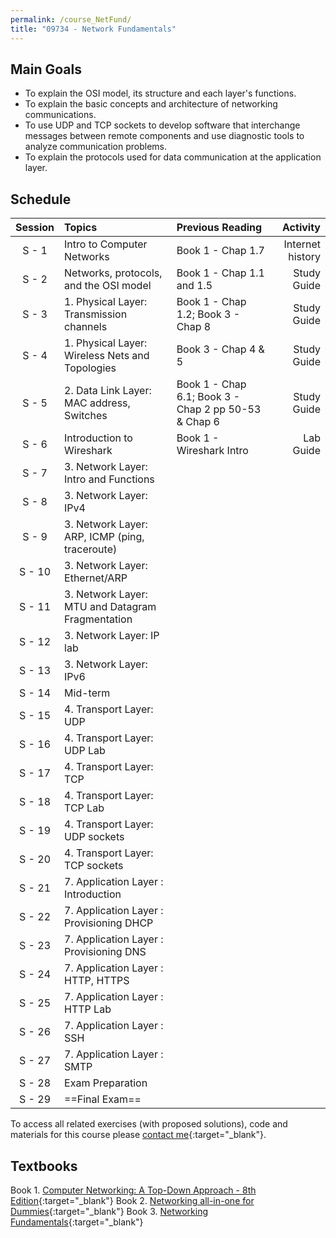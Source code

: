 ```yaml
---
permalink: /course_NetFund/
title: "09734 - Network Fundamentals"
---
```

## Main Goals

- To explain the OSI model, its structure and each layer's functions.
- To explain the basic concepts and architecture of networking communications.
- To use UDP and TCP sockets to develop software that interchange messages between remote components and use diagnostic tools to analyze communication problems.
- To explain the protocols used for data communication at the application layer.


## Schedule

|     Session      | Topics                                           | Previous Reading                                     |         Activity |
|:----------------:|:-------------------------------------------------|:-----------------------------------------------------|-----------------:|
|      S - 1       | Intro to Computer Networks                       | Book 1 - Chap 1.7                                    | Internet history |
|      S - 2       | Networks, protocols, and the OSI model           | Book 1 - Chap 1.1 and 1.5                            |      Study Guide |
|      S - 3       | 1. Physical Layer: Transmission channels         | Book 1 - Chap 1.2; Book 3 - Chap 8                   |      Study Guide |
|      S - 4       | 1. Physical Layer: Wireless Nets and Topologies  | Book 3 - Chap 4 & 5                                  |      Study Guide |
|      S - 5       | 2. Data Link Layer: MAC address, Switches        | Book 1 - Chap 6.1; Book 3 - Chap 2 pp 50-53 & Chap 6 |      Study Guide |
|      S - 6       | Introduction to Wireshark                        | Book 1 - Wireshark Intro                             |        Lab Guide |
|      S - 7       | 3. Network Layer: Intro and Functions            |                                                      ||
|      S - 8       | 3. Network Layer: IPv4                           |                                                      ||
|      S - 9       | 3. Network Layer: ARP, ICMP (ping, traceroute)   |                                                      ||
|      S - 10      | 3. Network Layer: Ethernet/ARP                   |                                                      ||
|      S - 11      | 3. Network Layer: MTU and Datagram Fragmentation |                                                      ||
|      S - 12      | 3. Network Layer: IP lab                         |                                                      ||
|      S - 13      | 3. Network Layer: IPv6                           |                                                      ||
|      S - 14      | Mid-term                                         |                                                      ||
|      S - 15      | 4. Transport Layer: UDP                          |                                                      ||
|      S - 16      | 4. Transport Layer: UDP Lab                      |                                                      ||
|      S - 17      | 4. Transport Layer: TCP                          |                                                      ||
|      S - 18      | 4. Transport Layer: TCP Lab                      |                                                      ||
|      S - 19      | 4. Transport Layer: UDP sockets                  |                                                      ||
|      S - 20      | 4. Transport Layer: TCP sockets                  |                                                      ||
|      S - 21      | 7. Application Layer : Introduction              |                                                      ||
|      S - 22      | 7. Application Layer : Provisioning DHCP         |                                                      ||
|      S - 23      | 7. Application Layer : Provisioning DNS          |                                                      ||
|      S - 24      | 7. Application Layer : HTTP, HTTPS               |                                                      ||
|      S - 25      | 7. Application Layer : HTTP Lab                  |                                                      ||               
|      S - 26      | 7. Application Layer : SSH                       |                                                      ||
|      S - 27      | 7. Application Layer : SMTP                      |                                                      ||
|      S - 28      | Exam Preparation                                 |                                                      ||
|      S - 29      | ==Final Exam==                                   |                                                      ||


To access all related exercises (with proposed solutions), code and materials for this course please [contact me](https://forms.gle/63NYpG1siX6E4KGj8){:target="_blank"}.

## Textbooks

Book 1. [Computer Networking: A Top-Down Approach - 8th Edition](https://gaia.cs.umass.edu/kurose_ross/index.php){:target="_blank"}
Book 2. [Networking all-in-one for Dummies](https://www.wiley.com/en-us/Networking+All+in+One+For+Dummies%2C+7th+Edition-p-9781119471622){:target="_blank"}
Book 3. [Networking Fundamentals](https://www.packtpub.com/product/networking-fundamentals/9781838643508){:target="_blank"}
